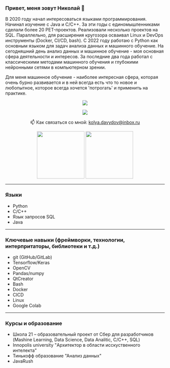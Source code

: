 ### Привет, меня зовут Николай 👋
В 2020 году начал интересоваться языками программирования. Начинал изучение с Java и С/C++. За эти годы с единомышленниками сделали более 20 PET-проектов. Реализовали несколько проектов на SQL. Параллельно, для расширения кругозора осваивал Linux и DevOps инструменты (Docker, CI/CD, bash). С 2022 году работаю с Python как основным языком для задач анализа данных и машинного обучение. На сегодняшний день анализ данных и машинное обучение - моя основная сфера деятельности и интересов. За последние два года работал с классическими методами машинного обучения и глубокими нейронными сетями в компьютерном зрении.

Для меня машинное обучение - наиболее интересная сфера, которая очень бурно развивается и в ней всегда есть что то новое и любопытное, которое всегда хочется 'потрогать' и применить на практике.
<div id="header" align="center">
  <img src="https://media.giphy.com/media/zOvBKUUEERdNm/giphy.gif"/>
</div>

<p align='center'>
   <a href="https://t.me/kolyadavydov">
       <img src="https://img.shields.io/badge/Telegram-2CA5E0?style=for-the-badge&logo=telegram&logoColor=white"/>
   </a>
<p align='center'>
   📫 Как связаться со мной: <a href='mailto:kolya.davydov@inbox.ru'>kolya.davydov@inbox.ru</a>
</p>

<p align='center'>
   <a href="https://github-readme-stats.vercel.app/api?username=KolyaDavydov&show_icons=true&count_private=true"><img
           height=150
           src="https://github-readme-stats.vercel.app/api?username=KolyaDavydov&show_icons=true&count_private=true"/></a>
   <a href="https://github.com/KolyaDavydov/github-readme-stats"><img height=150
                                                                  src="https://github-readme-stats.vercel.app/api/top-langs/?username=KolyaDavydov&layout=compact"/></a>
</p>

---

### Языки
*   Python
*   C/C++
*   Язык запросов SQL
*   Java

---

### Ключевые навыки (фреймворки, технологии, интерпритаторы, библиотеки и т.д.)
*   git (GitHub/GitLab)
*   Tensorflow/Keras
*   OpenCV
*   Pandas/numpy
*   QtCreator
*   Bash
*   Docker
*   CICD
*   Linux
*   Google Colab

---

### Курсы и образование
*   Школа 21 – образовательный проект от Сбер для разработчиков (Mashine Learning, Data Science, Data Analitic, C/C++, SQL)
*   Innopolis university "Архитектор в области исскуственного интелекта"
*   Тинькофф образование "Анализ данных"
*   JavaRush


<!--
**KolyaDavydov/KolyaDavydov** is a ✨ _special_ ✨ repository because its `README.md` (this file) appears on your GitHub profile.

Here are some ideas to get you started:

- 🔭 I’m currently working on ...
- 🌱 I’m currently learning ...
- 👯 I’m looking to collaborate on ...
- 🤔 I’m looking for help with ...
- 💬 Ask me about ...
- 📫 How to reach me: ...
- 😄 Pronouns: ...
- ⚡ Fun fact: ...
-->
